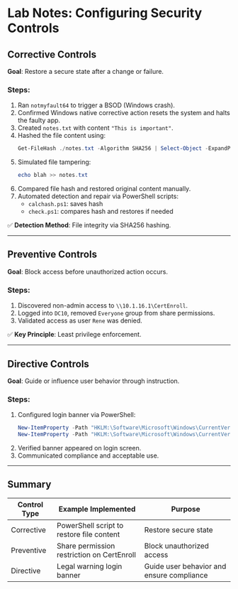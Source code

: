 # Lab Notes: Configuring Security Controls

## Corrective Controls

**Goal**: Restore a secure state after a change or failure.

### Steps:
1. Ran `notmyfault64` to trigger a BSOD (Windows crash).
2. Confirmed Windows native corrective action resets the system and halts the faulty app.
3. Created `notes.txt` with content `"This is important"`.
4. Hashed the file content using:
   ```powershell
   Get-FileHash ./notes.txt -Algorithm SHA256 | Select-Object -ExpandProperty Hash | Set-Content ./hash.txt
   ```
5. Simulated file tampering:
   ```powershell
   echo blah >> notes.txt
   ```
6. Compared file hash and restored original content manually.
7. Automated detection and repair via PowerShell scripts:
   - `calchash.ps1`: saves hash
   - `check.ps1`: compares hash and restores if needed

✅ **Detection Method**: File integrity via SHA256 hashing.

---

## Preventive Controls

**Goal**: Block access before unauthorized action occurs.

### Steps:
1. Discovered non-admin access to `\\10.1.16.1\CertEnroll`.
2. Logged into `DC10`, removed `Everyone` group from share permissions.
3. Validated access as user `Rene` was denied.

✅ **Key Principle**: Least privilege enforcement.

---

## Directive Controls

**Goal**: Guide or influence user behavior through instruction.

### Steps:
1. Configured login banner via PowerShell:
   ```powershell
   New-ItemProperty -Path "HKLM:\Software\Microsoft\Windows\CurrentVersion\Policies\System" -Name "legalnoticecaption" -Value "Authorized Use Only" -PropertyType "String" -Force
   New-ItemProperty -Path "HKLM:\Software\Microsoft\Windows\CurrentVersion\Policies\System" -Name "legalnoticetext" -Value $BannerText -PropertyType "String" -Force
   ```
2. Verified banner appeared on login screen.
3. Communicated compliance and acceptable use.

---

## Summary

| Control Type | Example Implemented                        | Purpose                                   |
| ------------ | ------------------------------------------ | ----------------------------------------- |
| Corrective   | PowerShell script to restore file content  | Restore secure state                      |
| Preventive   | Share permission restriction on CertEnroll | Block unauthorized access                 |
| Directive    | Legal warning login banner                 | Guide user behavior and ensure compliance |
